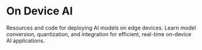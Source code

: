 # On Device AI
 Resources and code for deploying AI models on edge devices. Learn model conversion, quantization, and integration for efficient, real-time on-device AI applications.
